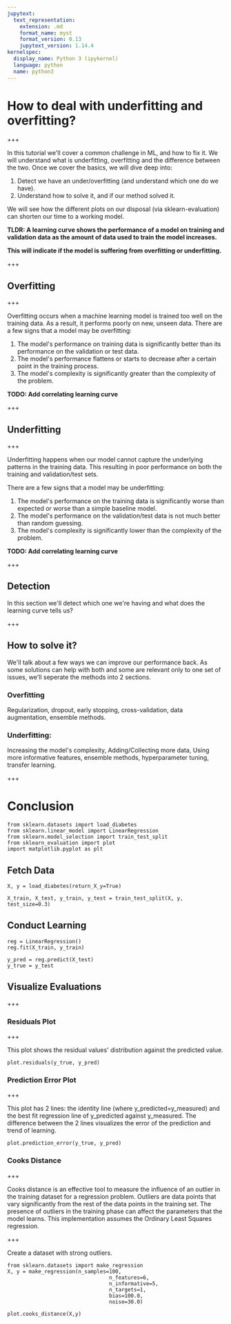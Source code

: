 ```yaml
---
jupytext:
  text_representation:
    extension: .md
    format_name: myst
    format_version: 0.13
    jupytext_version: 1.14.4
kernelspec:
  display_name: Python 3 (ipykernel)
  language: python
  name: python3
---
```


# How to deal with underfitting and overfitting?

+++

In this tutorial we'll cover a common challenge in ML, and how to fix it.
We will understand what is underfitting, overfitting and the difference between the two. 
Once we cover the basics, we will dive deep into:
1. Detect we have an under/overfitting (and understand which one do we have).
2. Understand how to solve it, and if our method solved it.

We will see how the different plots on our disposal (via sklearn-evaluation) can shorten our time to a working model.

**TLDR: A learning curve shows the performance of a model on training and validation data as the amount of data used to train the model increases.** 

**This will indicate if the model is suffering from overfitting or underfitting.**

+++

## Overfitting

+++

Overfitting occurs when a machine learning model is trained too well on the training data.
As a result, it performs poorly on new, unseen data. There are a few signs that a model may be overfitting:
1. The model's performance on training data is significantly better than its performance on the validation or test data.
2. The model's performance flattens or starts to decrease after a certain point in the training process.
3. The model's complexity is significantly greater than the complexity of the problem.

**TODO: Add correlating learning curve**

+++

## Underfitting

+++

Underfitting happens when our model cannot capture the underlying patterns in the training data.
This resulting in poor performance on both the training and validation/test sets. 

There are a few signs that a model may be underfitting:
1. The model's performance on the training data is significantly worse than expected or worse than a simple baseline model.
2. The model's performance on the validation/test data is not much better than random guessing.
3. The model's complexity is significantly lower than the complexity of the problem.

**TODO: Add correlating learning curve**

+++

## Detection

In this section we'll detect which one we're having and what does the learning curve tells us?

+++

## How to solve it?

We'll talk about a few ways we can improve our performance back. As some solutions can help with both and some are relevant only to one set of issues, we'll seperate the methods into 2 sections.


### Overfitting
Regularization, dropout, early stopping, cross-validation, data augmentation, ensemble methods.

### Underfitting:
Increasing the model's complexity, Adding/Collecting more data, Using more informative features, ensemble methods, hyperparameter tuning, transfer learning.


+++

# Conclusion

```{code-cell} ipython3
from sklearn.datasets import load_diabetes
from sklearn.linear_model import LinearRegression
from sklearn.model_selection import train_test_split
from sklearn_evaluation import plot
import matplotlib.pyplot as plt
```

## Fetch Data

```{code-cell} ipython3
X, y = load_diabetes(return_X_y=True)
```

```{code-cell} ipython3
X_train, X_test, y_train, y_test = train_test_split(X, y, test_size=0.3)
```

## Conduct Learning

```{code-cell} ipython3
reg = LinearRegression()
reg.fit(X_train, y_train)
```

```{code-cell} ipython3
y_pred = reg.predict(X_test)
y_true = y_test
```

## Visualize Evaluations

+++

### Residuals Plot

+++

This plot shows the residual values' distribution against the predicted value.

```{code-cell} ipython3
plot.residuals(y_true, y_pred)
```

### Prediction Error Plot

+++

This plot has 2 lines: the identity line (where y_predicted=y_measured) and the best fit regression line of y_predicted against y_measured. The difference between the 2 lines visualizes the error of the prediction and trend of learning.

```{code-cell} ipython3
plot.prediction_error(y_true, y_pred)
```

### Cooks Distance

+++

Cooks distance is an effective tool to measure the influence of an outlier in the training dataset for a regression problem. Outliers are data points that vary significantly from the rest of the data points in the training set. The presence of outliers in the training phase can affect the parameters that the model learns. This implementation assumes the Ordinary Least Squares regression.

+++

Create a dataset with strong outliers.

```{code-cell} ipython3
from sklearn.datasets import make_regression
X, y = make_regression(n_samples=100, 
                                 n_features=6, 
                                 n_informative=5, 
                                 n_targets=1, 
                                 bias=100.0,
                                 noise=30.0)
```

```{code-cell} ipython3
plot.cooks_distance(X,y)
```
